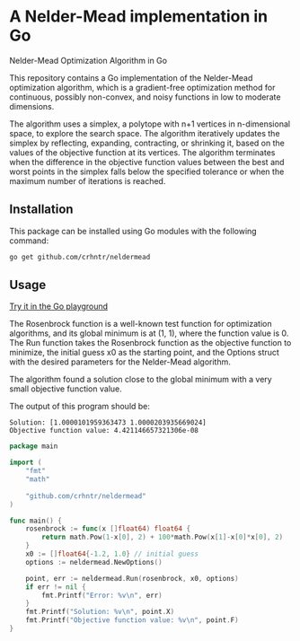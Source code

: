 # A Nelder-Mead implementation in Go

Nelder-Mead Optimization Algorithm in Go

This repository contains a Go implementation of the Nelder-Mead optimization algorithm, which is a gradient-free
optimization method for continuous, possibly non-convex, and noisy functions in low to moderate dimensions.

The algorithm uses a simplex, a polytope with n+1 vertices in n-dimensional space, to explore the search space. The
algorithm iteratively updates the simplex by reflecting, expanding, contracting, or shrinking it, based on the values of
the objective function at its vertices. The algorithm terminates when the difference in the objective function values
between the best and worst points in the simplex falls below the specified tolerance or when the maximum number of
iterations is reached.

## Installation

This package can be installed using Go modules with the following command:

```sh
go get github.com/crhntr/neldermead
```

## Usage

[Try it in the Go playground](https://go.dev/play/p/iLh2VgurPnf)

The Rosenbrock function is a well-known test function for optimization algorithms, and its global minimum is at (1, 1),
where the function value is 0. The Run function takes the Rosenbrock function as the objective function to minimize, the
initial guess x0 as the starting point, and the Options struct with the desired parameters for the Nelder-Mead algorithm.

The algorithm found a solution close to the global minimum with a very small objective function value.

The output of this program should be:

```
Solution: [1.0000101959363473 1.0000203935669024]
Objective function value: 4.421146657321306e-08
```

```go
package main

import (
	"fmt"
	"math"
	
	"github.com/crhntr/neldermead"
)

func main() {
	rosenbrock := func(x []float64) float64 {
		return math.Pow(1-x[0], 2) + 100*math.Pow(x[1]-x[0]*x[0], 2)
	}
	x0 := []float64{-1.2, 1.0} // initial guess
	options := neldermead.NewOptions()

	point, err := neldermead.Run(rosenbrock, x0, options)
	if err != nil {
		fmt.Printf("Error: %v\n", err)
	}
	fmt.Printf("Solution: %v\n", point.X)
	fmt.Printf("Objective function value: %v\n", point.F)
}
```
